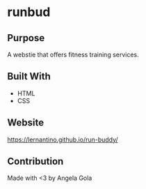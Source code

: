 # runbud

## Purpose
A webstie that offers fitness training services.

## Built With
* HTML
* CSS

## Website
https://lernantino.github.io/run-buddy/

## Contribution
Made with <3 by Angela Gola
